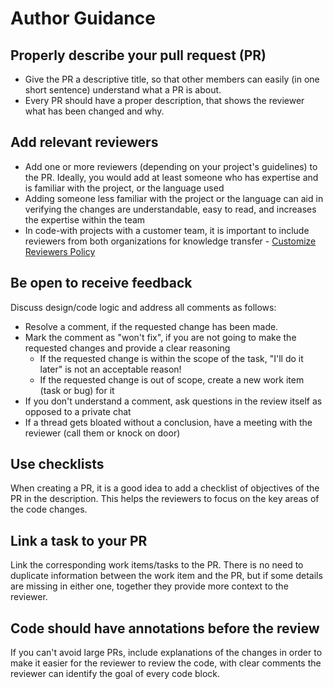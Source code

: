 # Author Guidance

## Properly describe your pull request (PR)

- Give the PR a descriptive title, so that other members can easily (in one short sentence) understand what a PR is about.
- Every PR should have a proper description, that shows the reviewer what has been changed and why.

## Add relevant reviewers

- Add one or more reviewers (depending on your project's guidelines) to the PR. Ideally, you would add at least someone who has expertise and is familiar with the project, or the language used
- Adding someone less familiar with the project or the language can aid in verifying the changes are understandable, easy to read, and increases the expertise within the team
- In code-with projects with a customer team, it is important to include reviewers from both organizations for knowledge transfer - [Customize Reviewers Policy](../tools.md#reviewer_policies)

## Be open to receive feedback

Discuss design/code logic and address all comments as follows:

- Resolve a comment, if the requested change has been made.
- Mark the comment as "won't fix", if you are not going to make the requested changes and provide a clear reasoning
  - If the requested change is within the scope of the task, "I'll do it later" is not an acceptable reason!
  - If the requested change is out of scope, create a new work item (task or bug) for it
- If you don't understand a comment, ask questions in the review itself as opposed to a private chat
- If a thread gets bloated without a conclusion, have a meeting with the reviewer (call them or knock on door)

## Use checklists

When creating a PR, it is a good idea to add a checklist of objectives of the PR in the description. This helps the reviewers to focus on the key areas of the code changes.

## Link a task to your PR

Link the corresponding work items/tasks to the PR. There is no need to duplicate information between the work item and the PR, but if some details are missing in either one, together they provide more context to the reviewer.

## Code should have annotations before the review

If you can't avoid large PRs, include explanations of the changes in order to make it easier for the reviewer to review the code, with clear comments the reviewer can identify the goal of every code block.
